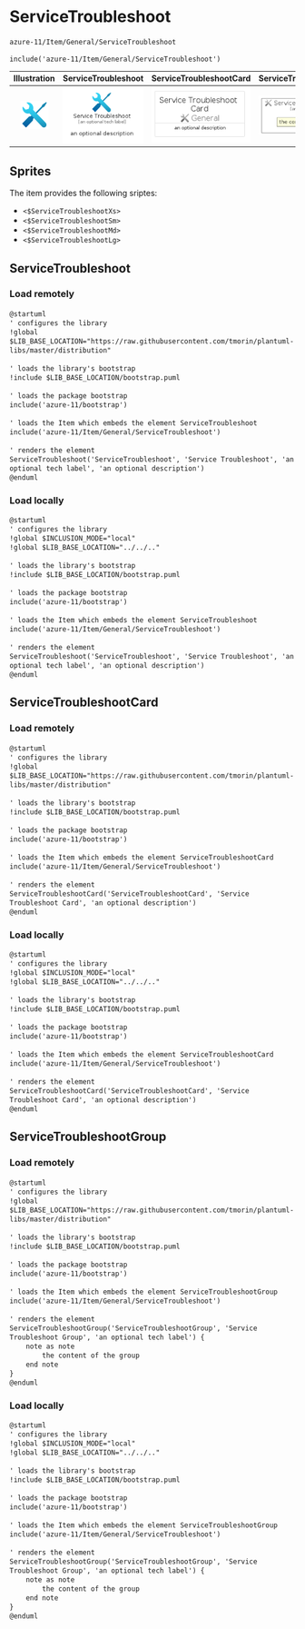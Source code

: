 # ServiceTroubleshoot


```text
azure-11/Item/General/ServiceTroubleshoot
```

```text
include('azure-11/Item/General/ServiceTroubleshoot')
```



| Illustration | ServiceTroubleshoot | ServiceTroubleshootCard | ServiceTroubleshootGroup |
| :---: | :---: | :---: | :---: |
| ![illustration for Illustration](../../../azure-11/Item/General/ServiceTroubleshoot.png) | ![illustration for ServiceTroubleshoot](../../../azure-11/Item/General/ServiceTroubleshoot.Local.png) | ![illustration for ServiceTroubleshootCard](../../../azure-11/Item/General/ServiceTroubleshootCard.Local.png) | ![illustration for ServiceTroubleshootGroup](../../../azure-11/Item/General/ServiceTroubleshootGroup.Local.png) |



## Sprites
The item provides the following sriptes:

- `<$ServiceTroubleshootXs>`
- `<$ServiceTroubleshootSm>`
- `<$ServiceTroubleshootMd>`
- `<$ServiceTroubleshootLg>`





## ServiceTroubleshoot

### Load remotely
```plantuml
@startuml
' configures the library
!global $LIB_BASE_LOCATION="https://raw.githubusercontent.com/tmorin/plantuml-libs/master/distribution"

' loads the library's bootstrap
!include $LIB_BASE_LOCATION/bootstrap.puml

' loads the package bootstrap
include('azure-11/bootstrap')

' loads the Item which embeds the element ServiceTroubleshoot
include('azure-11/Item/General/ServiceTroubleshoot')

' renders the element
ServiceTroubleshoot('ServiceTroubleshoot', 'Service Troubleshoot', 'an optional tech label', 'an optional description')
@enduml
```

### Load locally
```plantuml
@startuml
' configures the library
!global $INCLUSION_MODE="local"
!global $LIB_BASE_LOCATION="../../.."

' loads the library's bootstrap
!include $LIB_BASE_LOCATION/bootstrap.puml

' loads the package bootstrap
include('azure-11/bootstrap')

' loads the Item which embeds the element ServiceTroubleshoot
include('azure-11/Item/General/ServiceTroubleshoot')

' renders the element
ServiceTroubleshoot('ServiceTroubleshoot', 'Service Troubleshoot', 'an optional tech label', 'an optional description')
@enduml
```

## ServiceTroubleshootCard

### Load remotely
```plantuml
@startuml
' configures the library
!global $LIB_BASE_LOCATION="https://raw.githubusercontent.com/tmorin/plantuml-libs/master/distribution"

' loads the library's bootstrap
!include $LIB_BASE_LOCATION/bootstrap.puml

' loads the package bootstrap
include('azure-11/bootstrap')

' loads the Item which embeds the element ServiceTroubleshootCard
include('azure-11/Item/General/ServiceTroubleshoot')

' renders the element
ServiceTroubleshootCard('ServiceTroubleshootCard', 'Service Troubleshoot Card', 'an optional description')
@enduml
```

### Load locally
```plantuml
@startuml
' configures the library
!global $INCLUSION_MODE="local"
!global $LIB_BASE_LOCATION="../../.."

' loads the library's bootstrap
!include $LIB_BASE_LOCATION/bootstrap.puml

' loads the package bootstrap
include('azure-11/bootstrap')

' loads the Item which embeds the element ServiceTroubleshootCard
include('azure-11/Item/General/ServiceTroubleshoot')

' renders the element
ServiceTroubleshootCard('ServiceTroubleshootCard', 'Service Troubleshoot Card', 'an optional description')
@enduml
```

## ServiceTroubleshootGroup

### Load remotely
```plantuml
@startuml
' configures the library
!global $LIB_BASE_LOCATION="https://raw.githubusercontent.com/tmorin/plantuml-libs/master/distribution"

' loads the library's bootstrap
!include $LIB_BASE_LOCATION/bootstrap.puml

' loads the package bootstrap
include('azure-11/bootstrap')

' loads the Item which embeds the element ServiceTroubleshootGroup
include('azure-11/Item/General/ServiceTroubleshoot')

' renders the element
ServiceTroubleshootGroup('ServiceTroubleshootGroup', 'Service Troubleshoot Group', 'an optional tech label') {
    note as note
        the content of the group
    end note
}
@enduml
```

### Load locally
```plantuml
@startuml
' configures the library
!global $INCLUSION_MODE="local"
!global $LIB_BASE_LOCATION="../../.."

' loads the library's bootstrap
!include $LIB_BASE_LOCATION/bootstrap.puml

' loads the package bootstrap
include('azure-11/bootstrap')

' loads the Item which embeds the element ServiceTroubleshootGroup
include('azure-11/Item/General/ServiceTroubleshoot')

' renders the element
ServiceTroubleshootGroup('ServiceTroubleshootGroup', 'Service Troubleshoot Group', 'an optional tech label') {
    note as note
        the content of the group
    end note
}
@enduml
```

